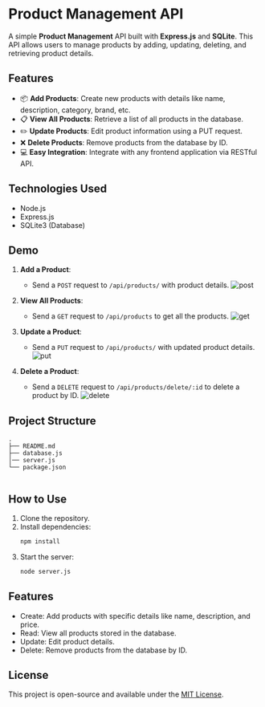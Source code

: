 # Product Management API

A simple **Product Management** API built with **Express.js** and **SQLite**. This API allows users to manage products by adding, updating, deleting, and retrieving product details.

## Features

- 📦 **Add Products**: Create new products with details like name, description, category, brand, etc.
- 📋 **View All Products**: Retrieve a list of all products in the database.
- ✏️ **Update Products**: Edit product information using a PUT request.
- ❌ **Delete Products**: Remove products from the database by ID.
- 💻 **Easy Integration**: Integrate with any frontend application via RESTful API.

## Technologies Used
- Node.js
- Express.js
- SQLite3 (Database)

## Demo
1. **Add a Product**:
   - Send a `POST` request to `/api/products/` with product details.
   ![post](https://github.com/user-attachments/assets/6485ebb8-bd9c-4298-94f7-8a290204ff39)
   
2. **View All Products**:
   - Send a `GET` request to `/api/products` to get all the products.
   ![get](https://github.com/user-attachments/assets/7940801a-8f2d-4e96-a4db-217dc0275999)

3. **Update a Product**:
   - Send a `PUT` request to `/api/products/` with updated product details.
   ![put](https://github.com/user-attachments/assets/3a279d0d-3d38-416d-a14e-239daa34c5be)

4. **Delete a Product**:
   - Send a `DELETE` request to `/api/products/delete/:id` to delete a product by ID.
   ![delete](https://github.com/user-attachments/assets/99025fa5-e448-419f-842d-5db2155367ae)


## Project Structure

```
.
├── README.md
├── database.js
│── server.js
└── package.json


```

## How to Use

1. Clone the repository.
2. Install dependencies:
   ```bash
   npm install
3. Start the server:
    ```bash
    node server.js  

## Features

- Create: Add products with specific details like name, description, and price.
- Read: View all products stored in the database.
- Update: Edit product details.
- Delete: Remove products from the database by ID.

## License

This project is open-source and available under the [MIT License](LICENSE).
